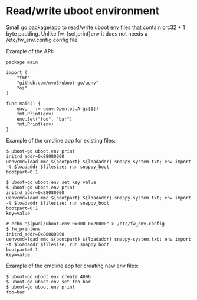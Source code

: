 # Read/write uboot environment

Small go package/app to read/write uboot env files that contain crc32 + 1 byte
padding. Unlike fw_{set,print}env it does not needs a
/etc/fw_env.config config file.

Example of the API:
```
package main

import (
	"fmt"
	"github.com/mvo5/uboot-go/uenv"
	"os"
)

func main() {
	env, _ := uenv.Open(os.Args[1])
	fmt.Print(env)
	env.Set("foo", "bar")
	fmt.Print(env)
}
```

Example of the cmdline app for existing files:
```
$ uboot-go uboot.env print
initrd_addr=0x88080000
uenvcmd=load mmc ${bootpart} ${loadaddr} snappy-system.txt; env import -t $loadaddr $filesize; run snappy_boot
bootpart=0:1

$ uboot-go uboot.env set key value
$ uboot-go uboot.env print
initrd_addr=0x88080000
uenvcmd=load mmc ${bootpart} ${loadaddr} snappy-system.txt; env import -t $loadaddr $filesize; run snappy_boot
bootpart=0:1
key=value

# echo "$(pwd)/uboot.env 0x000 0x20000" > /etc/fw_env.config
$ fw_printenv
initrd_addr=0x88080000
uenvcmd=load mmc ${bootpart} ${loadaddr} snappy-system.txt; env import -t $loadaddr $filesize; run snappy_boot
bootpart=0:1
key=value
```

Example of the cmdline app for creating new env files:
```
$ uboot-go uboot.env create 4096
$ uboot-go uboot.env set foo bar
$ uboot-go uboot.env print
foo=bar
```

